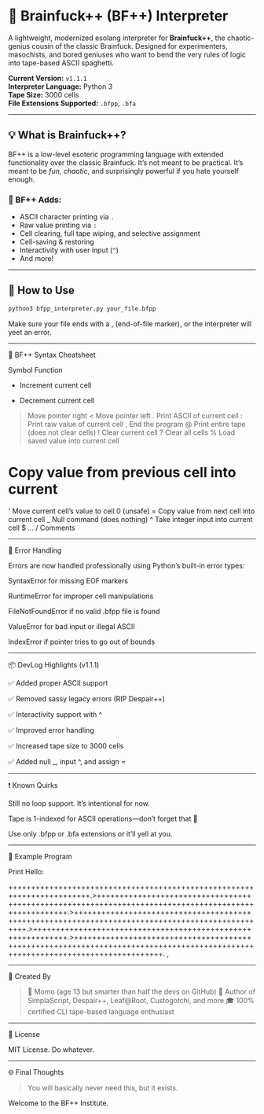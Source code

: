 # 🧠 Brainfuck++ (BF++) Interpreter

A lightweight, modernized esolang interpreter for **Brainfuck++**, the chaotic-genius cousin of the classic Brainfuck. Designed for experimenters, masochists, and bored geniuses who want to bend the very rules of logic into tape-based ASCII spaghetti.

**Current Version:** `v1.1.1`  
**Interpreter Language:** Python 3  
**Tape Size:** 3000 cells  
**File Extensions Supported:** `.bfpp`, `.bfa`

---

## 💡 What is Brainfuck++?

BF++ is a low-level esoteric programming language with extended functionality over the classic Brainfuck. It’s not meant to be practical. It’s meant to be *fun*, *chaotic*, and surprisingly powerful if you hate yourself enough.

### 👾 BF++ Adds:

- ASCII character printing via `.`
- Raw value printing via `:`
- Cell clearing, full tape wiping, and selective assignment
- Cell-saving & restoring
- Interactivity with user input (`^`)
- And more!

---

## 🔧 How to Use

```bash
python3 bfpp_interpreter.py your_file.bfpp
```

Make sure your file ends with a , (end-of-file marker), or the interpreter will yeet an error.


---

🧠 BF++ Syntax Cheatsheet

Symbol Function

+ Increment current cell
- Decrement current cell
> Move pointer right
< Move pointer left
. Print ASCII of current cell
: Print raw value of current cell
, End the program
@ Print entire tape (does not clear cells)
! Clear current cell
? Clear all cells
% Load saved value into current cell
# Copy value from previous cell into current
' Move current cell’s value to cell 0 (unsafe)
= Copy value from next cell into current cell
_ Null command (does nothing)
^ Take integer input into current cell
$ ... / Comments



---

🚨 Error Handling

Errors are now handled professionally using Python’s built-in error types:

SyntaxError for missing EOF markers

RuntimeError for improper cell manipulations

FileNotFoundError if no valid .bfpp file is found

ValueError for bad input or illegal ASCII

IndexError if pointer tries to go out of bounds



---

📦 DevLog Highlights (v1.1.1)

✅ Added proper ASCII support

✅ Removed sassy legacy errors (RIP Despair++)

✅ Interactivity support with ^

✅ Improved error handling

✅ Increased tape size to 3000 cells

✅ Added null _, input ^, and assign =



---

❗ Known Quirks

Still no loop support. It’s intentional for now.

Tape is 1-indexed for ASCII operations—don’t forget that 😤

Use only .bfpp or .bfa extensions or it’ll yell at you.



---

🧠 Example Program

Print Hello:

++++++++++++++++++++++++++++++++++++++++++++++++++++++++++++++++++++++++.>+++++++++++++++++++++++++++++++++++++++++++++++++++++++++++++++++++++++++++++++++++++++++++++++++++++.>+++++++++++++++++++++++++++++++++++++++++++++++++++++++++++++++++++++++++++++++++++++++++++++++++.>+++++++++++++++++++++++++++++++++++++++++++++++++++++++++++++.>+++++++++++++++++++++++++++++++++++++++++++++++++++++++++++++++++++++++++++++++++++++++++++++++++++++++++++++++++++++++++++++++.
,


---

🤘 Created By

> 🧠 Momo (age 13 but smarter than half the devs on GitHub)
🧪 Author of SimplaScript, Despair++, Leaf@Root, Custogotchi, and more
🎓 100% certified CLI tape-based language enthusiast




---

📜 License

MIT License. Do whatever.


---

🌐 Final Thoughts

> You will basically never need this, but it exists.



Welcome to the BF++ Institute.
